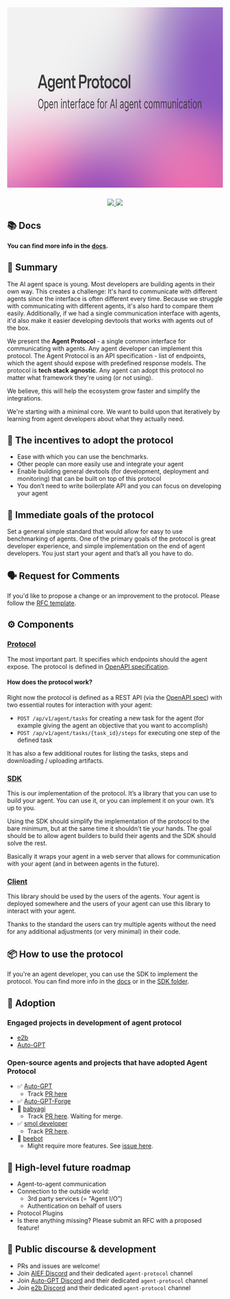 <h1 align="center">
  <img height="420px" src="./assets/cover.png" alt="agent protocol">
</h1>
<p align="center">
  <a href="https://discord.gg/TxDzUWab" target="_blank">
    <img src="https://img.shields.io/static/v1?label=Join&message=%20discord!&color=mediumslateblue">
  </a>
  <a href="https://twitter.com/e2b_dev" target="_blank">
    <img src="https://img.shields.io/twitter/follow/e2b.svg?logo=twitter">
  </a>
</p>

## 📚 Docs

**You can find more info in the [docs](https://agentprotocol.ai/).**

## 🧾 Summary

The AI agent space is young. Most developers are building agents in their own way. This creates a challenge:
It's hard to communicate with different agents since the interface is often different every time.
Because we struggle with communicating with different agents, it's also hard to compare them easily.
Additionally, if we had a single communication interface with agents, it'd also make it easier developing devtools that works with agents out of the box.

We present the **Agent Protocol** - a single common interface for communicating with agents.
Any agent developer can implement this protocol.
The Agent Protocol is an API specification - list of endpoints, which the agent
should expose with predefined response models.
The protocol is **tech stack agnostic**. Any agent can adopt this protocol no
matter what framework they're using (or not using).

We believe, this will help the ecosystem grow faster and simplify the integrations.

We're starting with a minimal core. We want to build upon that iteratively
by learning from agent developers about what they actually need.

## 🚀 The incentives to adopt the protocol

- Ease with which you can use the benchmarks.
- Other people can more easily use and integrate your agent
- Enable building general devtools (for development, deployment and monitoring)
  that can be built on top of this protocol
- You don’t need to write boilerplate API and you can focus on developing your
  agent

## 🎯 Immediate goals of the protocol

Set a general simple standard that would allow for easy to use benchmarking of
agents. One of the primary goals of the protocol is great developer experience,
and simple implementation on the end of agent developers. You just start your
agent and that’s all you have to do.

## 🗣️ Request for Comments

If you'd like to propose a change or an improvement to the protocol. Please
follow the [RFC template](./rfcs/template.md).

## ⚙️ Components

### [Protocol](./schemas/openapi.yml)

The most important part. It specifies which endpoints should the agent expose.
The protocol is defined in [OpenAPI specification](./schemas/openapi.yml).

#### How does the protocol work?

Right now the protocol is defined as a REST API (via the
[OpenAPI spec](./schemas/openapi.yml)) with two essential routes for interaction with
your agent:

- `POST /ap/v1/agent/tasks` for creating a new task for the agent (for example giving
  the agent an objective that you want to accomplish)
- `POST /ap/v1/agent/tasks/{task_id}/steps` for executing one step of the defined task

It has also a few additional routes for listing the tasks, steps and downloading / uploading artifacts.

### [SDK](./sdk)

This is our implementation of the protocol. It’s a library that you can use to build your agent. You can use it, or you can implement it on your own. It’s up to you.

Using the SDK should simplify the implementation of the protocol to the bare minimum, but at
the same time it shouldn't tie your hands. The goal should be to allow agent
builders to build their agents and the SDK should solve the rest.

Basically it wraps your agent in a web server that allows for communication with
your agent (and in between agents in the future).

### [Client](./client)

This library should be used by the users of the agents. Your agent is deployed somewhere and the users of your agent can use this library to interact with your agent.

Thanks to the standard the users can try multiple agents without the need for any additional adjustments (or very minimal) in their code.

## 📦 How to use the protocol

If you're an agent developer, you can use the SDK to implement the protocol. You can find more info in the [docs](https://agentprotocol.ai/) or in the [SDK folder](./sdk).

## 🤗 Adoption

### Engaged projects in development of agent protocol

- [e2b](https://e2b.dev)
- [Auto-GPT](https://news.agpt.co/)

### Open-source agents and projects that have adopted Agent Protocol

- ✅ [Auto-GPT](https://github.com/Significant-Gravitas/Auto-GPT)
  - Track [PR here](https://github.com/Significant-Gravitas/Auto-GPT/pull/5044)
- ✅ [Auto-GPT-Forge](https://github.com/Significant-Gravitas/Auto-GPT-Forge)
- 🚧 [babyagi](https://github.com/yoheinakajima/babyagi)
  - Track [PR here](https://github.com/yoheinakajima/babyagi/pull/356). Waiting
    for merge.
- ✅ [smol developer](https://github.com/smol-ai/developer)
  - Track [PR here](https://github.com/smol-ai/developer/pull/123).
- 🚧 [beebot](https://github.com/AutoPackAI/beebot)
  - Might require more features. See
    [issue here](https://github.com/AI-Engineer-Foundation/agent-protocol/issues/9).

## 📃 High-level future roadmap

- Agent-to-agent communication
- Connection to the outside world:
  - 3rd party services (= “Agent I/O”)
  - Authentication on behalf of users
- Protocol Plugins
- Is there anything missing? Please submit an RFC with a proposed feature!

## 💬 Public discourse & development

- PRs and issues are welcome!
- Join [AIEF Discord](https://discord.gg/TxDzUWab) and their dedicated `agent-protocol` channel
- Join [Auto-GPT Discord](https://discord.gg/autogpt) and their dedicated
  `agent-protocol` channel
- Join [e2b Discord](https://discord.gg/U7KEcGErtQ) and their dedicated
  `agent-protocol` channel
